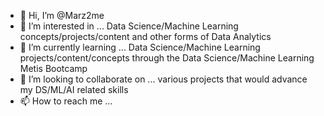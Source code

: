 - 👋 Hi, I’m @Marz2me
- 👀 I’m interested in ... Data Science/Machine Learning concepts/projects/content and other forms of Data Analytics
- 🌱 I’m currently learning ... Data Science/Machine Learning projects/content/concepts through the Data Science/Machine Learning Metis Bootcamp
- 💞️ I’m looking to collaborate on ... various projects that would advance my DS/ML/AI related skills
- 📫 How to reach me ...

<!---
Marz2me/Marz2me is a ✨ special ✨ repository because its `README.md` (this file) appears on your GitHub profile.
You can click the Preview link to take a look at your changes.
--->
